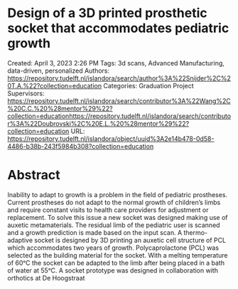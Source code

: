 # Design of a 3D printed prosthetic socket that accommodates pediatric growth

Created: April 3, 2023 2:26 PM
Tags: 3d scans, Advanced Manufacturing, data-driven, personalized
Authors: https://repository.tudelft.nl/islandora/search/author%3A%22Snijder%2C%20T.A.%22?collection=education
Categories: Graduation Project
Supervisors: https://repository.tudelft.nl/islandora/search/contributor%3A%22Wang%2C%20C.C.%20%28mentor%29%22?collection=educationhttps://repository.tudelft.nl/islandora/search/contributor%3A%22Doubrovski%2C%20E.L.%20%28mentor%29%22?collection=education
URL: https://repository.tudelft.nl/islandora/object/uuid%3A2e14b478-0d58-4486-b38b-243f5984b308?collection=education

# **Abstract**

Inability to adapt to growth is a problem in the field of pediatric prostheses. Current prostheses do not adapt to the normal growth of children’s limbs and require constant visits to health care providers for adjustment or replacement. To solve this issue a new socket was designed making use of auxetic metamaterials. The residual limb of the pediatric user is scanned and a growth prediction is made based on the input scan. A thermo-adaptive socket is designed by 3D printing an auxetic cell structure of PCL which accommodates two years of growth. Polycaprolactone (PCL) was selected as the building material for the socket. With a melting temperature of 60ᵒC the socket can be adapted to the limb after being placed in a bath of water at 55ᵒC. A socket prototype was designed in collaboration with orthotics at De Hoogstraat